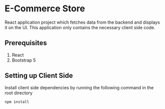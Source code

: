 # E-Commerce Store

React application project which fetches data from the backend and displays it on the UI. This application only contains the necessary client side code. 

## Prerequisites

1. React
2. Bootstrap 5

## Setting up Client Side

Install client side dependencies by running the following command in the root directory
```
npm install 

```

